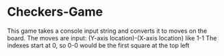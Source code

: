 # Checkers-Game
This game takes a console input string and converts it to moves on the board.
The moves are input: (Y-axis location)-(X-axis location) like 1-1
The indexes start at 0, so 0-0 would be the first square at the top left
